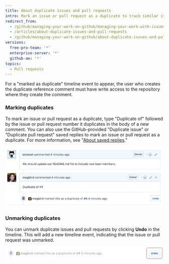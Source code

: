 ```yaml
---
title: About duplicate issues and pull requests
intro: Mark an issue or pull request as a duplicate to track similar issues or pull requests together and remove unnecessary burden for both maintainers and collaborators.
redirect_from:
  - /github/managing-your-work-on-github/managing-your-work-with-issues-and-pull-requests/about-duplicate-issues-and-pull-requests
  - /articles/about-duplicate-issues-and-pull-requests
  - /github/managing-your-work-on-github/about-duplicate-issues-and-pull-requests
versions:
  free-pro-team: '*'
  enterprise-server: '*'
  github-ae: '*'
topics:
  - Pull requests
---
```

For a "marked as duplicate" timeline event to appear, the user who creates the duplicate reference comment must have write access to the repository where they create the comment.

### Marking duplicates

To mark an issue or pull request as a duplicate, type "Duplicate of" followed by the issue or pull request number it duplicates in the body of a new comment. You can also use the GitHub-provided "Duplicate issue" or "Duplicate pull request" saved replies to mark an issue or pull request as a duplicate. For more information, see "[About saved replies](/articles/about-saved-replies)."

![Duplicate issue syntax](/assets/images/help/issues/duplicate-issue-syntax.png)

### Unmarking duplicates

You can unmark duplicate issues and pull requests by clicking **Undo** in the timeline. This will add a new timeline event, indicating that the issue or pull request was unmarked.

![Unmark duplicate issue button](/assets/images/help/issues/unmark-duplicate-issue-button.png)
